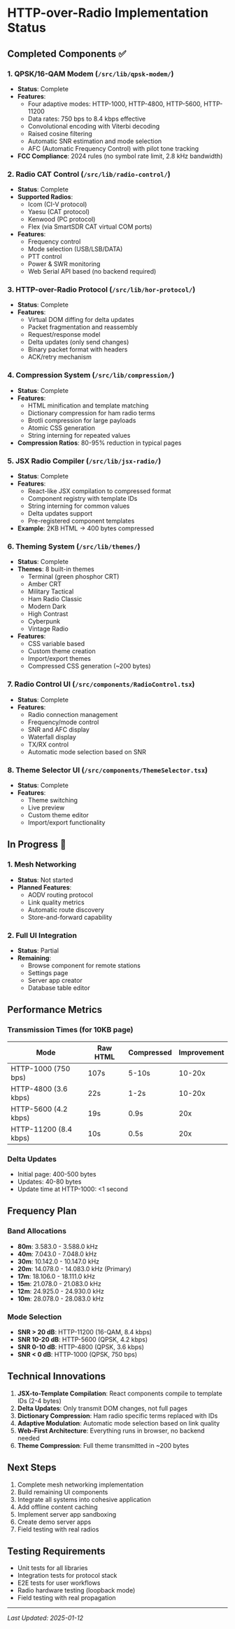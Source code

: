 # HTTP-over-Radio Implementation Status

## Completed Components ✅

### 1. QPSK/16-QAM Modem (`/src/lib/qpsk-modem/`)
- **Status**: Complete
- **Features**:
  - Four adaptive modes: HTTP-1000, HTTP-4800, HTTP-5600, HTTP-11200
  - Data rates: 750 bps to 8.4 kbps effective
  - Convolutional encoding with Viterbi decoding
  - Raised cosine filtering
  - Automatic SNR estimation and mode selection
  - AFC (Automatic Frequency Control) with pilot tone tracking
- **FCC Compliance**: 2024 rules (no symbol rate limit, 2.8 kHz bandwidth)

### 2. Radio CAT Control (`/src/lib/radio-control/`)
- **Status**: Complete
- **Supported Radios**:
  - Icom (CI-V protocol)
  - Yaesu (CAT protocol)
  - Kenwood (PC protocol)
  - Flex (via SmartSDR CAT virtual COM ports)
- **Features**:
  - Frequency control
  - Mode selection (USB/LSB/DATA)
  - PTT control
  - Power & SWR monitoring
  - Web Serial API based (no backend required)

### 3. HTTP-over-Radio Protocol (`/src/lib/hor-protocol/`)
- **Status**: Complete
- **Features**:
  - Virtual DOM diffing for delta updates
  - Packet fragmentation and reassembly
  - Request/response model
  - Delta updates (only send changes)
  - Binary packet format with headers
  - ACK/retry mechanism

### 4. Compression System (`/src/lib/compression/`)
- **Status**: Complete
- **Features**:
  - HTML minification and template matching
  - Dictionary compression for ham radio terms
  - Brotli compression for large payloads
  - Atomic CSS generation
  - String interning for repeated values
- **Compression Ratios**: 80-95% reduction in typical pages

### 5. JSX Radio Compiler (`/src/lib/jsx-radio/`)
- **Status**: Complete
- **Features**:
  - React-like JSX compilation to compressed format
  - Component registry with template IDs
  - String interning for common values
  - Delta updates support
  - Pre-registered component templates
- **Example**: 2KB HTML → 400 bytes compressed

### 6. Theming System (`/src/lib/themes/`)
- **Status**: Complete
- **Themes**: 8 built-in themes
  - Terminal (green phosphor CRT)
  - Amber CRT
  - Military Tactical
  - Ham Radio Classic
  - Modern Dark
  - High Contrast
  - Cyberpunk
  - Vintage Radio
- **Features**:
  - CSS variable based
  - Custom theme creation
  - Import/export themes
  - Compressed CSS generation (~200 bytes)

### 7. Radio Control UI (`/src/components/RadioControl.tsx`)
- **Status**: Complete
- **Features**:
  - Radio connection management
  - Frequency/mode control
  - SNR and AFC display
  - Waterfall display
  - TX/RX control
  - Automatic mode selection based on SNR

### 8. Theme Selector UI (`/src/components/ThemeSelector.tsx`)
- **Status**: Complete
- **Features**:
  - Theme switching
  - Live preview
  - Custom theme editor
  - Import/export functionality

## In Progress 🔄

### 1. Mesh Networking
- **Status**: Not started
- **Planned Features**:
  - AODV routing protocol
  - Link quality metrics
  - Automatic route discovery
  - Store-and-forward capability

### 2. Full UI Integration
- **Status**: Partial
- **Remaining**:
  - Browse component for remote stations
  - Settings page
  - Server app creator
  - Database table editor

## Performance Metrics

### Transmission Times (for 10KB page)
| Mode | Raw HTML | Compressed | Improvement |
|------|----------|------------|-------------|
| HTTP-1000 (750 bps) | 107s | 5-10s | 10-20x |
| HTTP-4800 (3.6 kbps) | 22s | 1-2s | 10-20x |
| HTTP-5600 (4.2 kbps) | 19s | 0.9s | 20x |
| HTTP-11200 (8.4 kbps) | 10s | 0.5s | 20x |

### Delta Updates
- Initial page: 400-500 bytes
- Updates: 40-80 bytes
- Update time at HTTP-1000: <1 second

## Frequency Plan

### Band Allocations
- **80m**: 3.583.0 - 3.588.0 kHz
- **40m**: 7.043.0 - 7.048.0 kHz
- **30m**: 10.142.0 - 10.147.0 kHz
- **20m**: 14.078.0 - 14.083.0 kHz (Primary)
- **17m**: 18.106.0 - 18.111.0 kHz
- **15m**: 21.078.0 - 21.083.0 kHz
- **12m**: 24.925.0 - 24.930.0 kHz
- **10m**: 28.078.0 - 28.083.0 kHz

### Mode Selection
- **SNR > 20 dB**: HTTP-11200 (16-QAM, 8.4 kbps)
- **SNR 10-20 dB**: HTTP-5600 (QPSK, 4.2 kbps)
- **SNR 0-10 dB**: HTTP-4800 (QPSK, 3.6 kbps)
- **SNR < 0 dB**: HTTP-1000 (QPSK, 750 bps)

## Technical Innovations

1. **JSX-to-Template Compilation**: React components compile to template IDs (2-4 bytes)
2. **Delta Updates**: Only transmit DOM changes, not full pages
3. **Dictionary Compression**: Ham radio specific terms replaced with IDs
4. **Adaptive Modulation**: Automatic mode selection based on link quality
5. **Web-First Architecture**: Everything runs in browser, no backend needed
6. **Theme Compression**: Full theme transmitted in ~200 bytes

## Next Steps

1. Complete mesh networking implementation
2. Build remaining UI components
3. Integrate all systems into cohesive application
4. Add offline content caching
5. Implement server app sandboxing
6. Create demo server apps
7. Field testing with real radios

## Testing Requirements

- Unit tests for all libraries
- Integration tests for protocol stack
- E2E tests for user workflows
- Radio hardware testing (loopback mode)
- Field testing with real propagation

---
*Last Updated: 2025-01-12*
